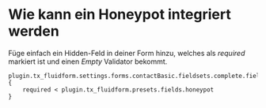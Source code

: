 # Wie kann ein Honeypot integriert werden

Füge einfach ein Hidden-Feld in deiner Form hinzu, welches als *required* markiert ist und einen *Empty* Validator bekommt.

```typo3_typoscript
plugin.tx_fluidform.settings.forms.contactBasic.fieldsets.complete.fields {
	required < plugin.tx_fluidform.presets.fields.honeypot
}
```
